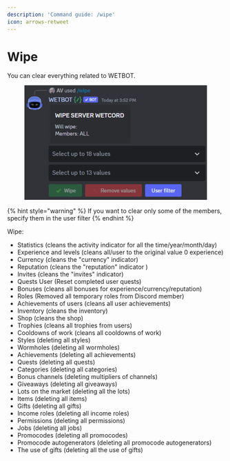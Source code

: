 ```yaml
---
description: 'Command guide: /wipe'
icon: arrows-retweet
---
```


# Wipe

You can clear everything related to WETBOT.

<figure><img src=".gitbook/assets/Скриншот 05-09-2023 155233.png" alt=""><figcaption></figcaption></figure>

{% hint style="warning" %}
If you want to clear only some of the members, specify them in the user filter
{% endhint %}

Wipe:

* Statistics (cleans the activity indicator for all the time/year/month/day)
* Experience and levels (cleans all/user to the original value 0 experience)
* Currency (cleans the "currency" indicator)
* Reputation (cleans the "reputation" indicator )
* Invites (cleans the "invites" indicator)
* Quests User (Reset completed user quests)
* Bonuses (cleans all bonuses for experience/currency/reputation)
* Roles (Removed all temporary roles from Discord member)
* Achievements of users (cleans all user achievements)
* Inventory (cleans the inventory)
* Shop (cleans the shop)
* Trophies (cleans all trophies from users)
* Cooldowns of work (cleans all cooldowns of work)
* Styles (deleting all styles)
* Wormholes (deleting all wormholes)
* Achievements (deleting all achievements)
* Quests (deleting all quests)
* Categories (deleting all categories)
* Bonus channels (deleting multipliers of channels)
* Giveaways (deleting all giveaways)
* Lots on the market (deleting all the lots)
* Items (deleting all items)
* Gifts (deleting all gifts)
* Income roles (deleting all income roles)
* Permissions (deleting all permissions)
* Jobs (deleting all jobs)
* Promocodes (deleting all promocodes)
* Promocode autogenerators (deleting all promocode autogenerators)
* The use of gifts (deleting all the use of gifts)